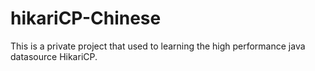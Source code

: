 # hikariCP-Chinese
This is a private project that used to learning the high performance java datasource HikariCP.
